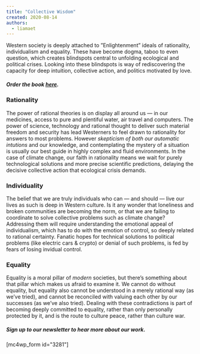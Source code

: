 ```yaml
---
title: "Collective Wisdom"
created: 2020-08-14
authors: 
  - liamaet
---
```


Western society is deeply attached to ”Enlightenment” ideals of rationality, individualism and equality. These have become dogma, taboo to even question, which creates blindspots central to unfolding ecological and political crises. Looking into these blindspots is way of rediscovering the capacity for deep intuition, collective action, and politics motivated by love.

##### Order the book [here](https://www.amazon.co.uk/Collective-Wisdom-West-shadows-Enlightenment/dp/1914568028/ref=zg_bsnr_277260_48?_encoding=UTF8&psc=1&refRID=AT9J9VZHT22WMQ6TGRX8).

### Rationality

The power of rational theories is on display all around us — in our medicines, access to pure and plentiful water, air travel and computers. The power of science, technology and rational thought to deliver such material freedom and security has lead Westerners to feel drawn to rationality for answers to most problems. However _skepticism of both our automatic intutions_ and our knowledge, and contemplating the mystery of a situation is usually our best guide in highly complex and fluid environments. In the case of climate change, our faith in rationality means we wait for purely technological solutions and more precise scientific predictions, delaying the decisive collective action that ecological crisis demands.

### Individuality

The belief that we are truly individuals who can — and should — live our lives as such is deep in Western culture. Is it any wonder that loneliness and broken communities are becoming the norm, or that we are failing to coordinate to solve collective problems such as climate change? Addressing them will require understanding the emotional appeal of individualism, which has to do with the emotion of control, so deeply related to rational certainty. Fanatic hopes for technical solutions to political problems (like electric cars & crypto) or denial of such problems, is fed by fears of losing invidual control.

### Equality

Equality is a moral pillar of _modern_ societies, but there’s something about that pillar which makes us afraid to examine it. We cannot do without equality, but equality also cannot be understood in a merely rational way (as we’ve tried), and cannot be reconciled with valuing each other by our successes (as we’ve also tried). Dealing with these contradictions is part of becoming deeply committed to equality, rather than only personally protected by it, and is the route to culture peace, rather than culture war.

##### Sign up to our newsletter to hear more about our work.

\[mc4wp\_form id="3281"\]
